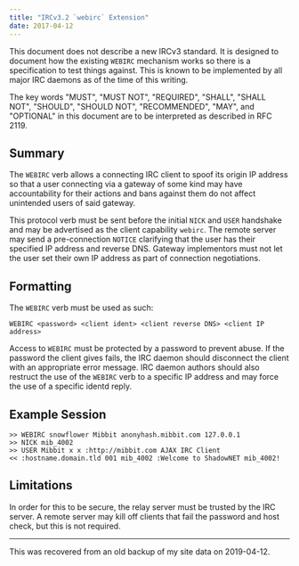 ```yaml
---
title: "IRCv3.2 `webirc` Extension"
date: 2017-04-12
---
```


This document does not describe a new IRCv3 standard. It is designed to 
document how the existing `WEBIRC` mechanism works so there is a specification 
to test things against. This is known to be implemented by all major IRC 
daemons as of the time of this writing.

The key words "MUST", "MUST NOT", "REQUIRED", "SHALL", "SHALL NOT", "SHOULD",
"SHOULD NOT", "RECOMMENDED",  "MAY", and "OPTIONAL" in this document are to be
interpreted as described in RFC 2119.

Summary
-------

The `WEBIRC` verb allows a connecting IRC client to spoof its origin IP address 
so that a user connecting via a gateway of some kind may have accountability 
for their actions and bans against them do not affect unintended users of said 
gateway.

This protocol verb must be sent before the initial `NICK` and `USER` handshake 
and may be advertised as the client capability `webirc`. The remote server may 
send a pre-connection `NOTICE` clarifying that the user has their specified IP 
address and reverse DNS. Gateway implementors must not let the user set their 
own IP address as part of connection negotiations.

Formatting
----------

The `WEBIRC` verb must be used as such:

    WEBIRC <password> <client ident> <client reverse DNS> <client IP address>

Access to `WEBIRC` must be protected by a password to prevent abuse. If the 
password the client gives fails, the IRC daemon should disconnect the client 
with an appropriate error message. IRC daemon authors should also restruct the
use of the `WEBIRC` verb to a specific IP address and may force the use of
a specific identd reply.

Example Session
---------------

    >> WEBIRC snowflower Mibbit anonyhash.mibbit.com 127.0.0.1
    >> NICK mib_4002
    >> USER Mibbit x x :http://mibbit.com AJAX IRC Client
    << :hostname.domain.tld 001 mib_4002 :Welcome to ShadowNET mib_4002!

Limitations
-----------

In order for this to be secure, the relay server must be trusted by the IRC
server. A remote server may kill off clients that fail the password and host
check, but this is not required.

---

This was recovered from an old backup of my site data on 2019-04-12.
